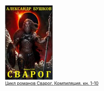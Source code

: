 ![](Цикл%20романов%20Сварог.%20Компиляция.%20кн.%201-10.jpg)  
[Цикл романов Сварог. Компиляция. кн. 1-10](Цикл%20романов%20Сварог.%20Компиляция.%20кн.%201-10.md)
